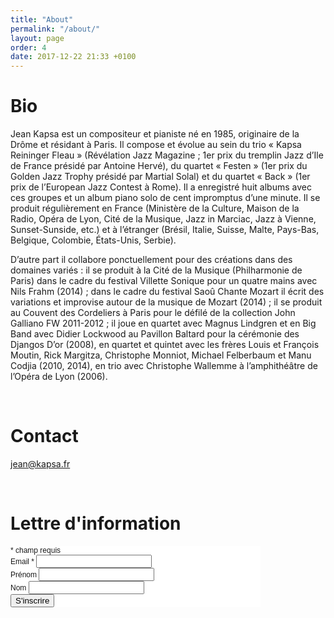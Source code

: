 ```yaml
---
title: "About"
permalink: "/about/"
layout: page
order: 4
date: 2017-12-22 21:33 +0100
---
```

# Bio #  
Jean Kapsa est un compositeur et pianiste né en 1985, originaire de la Drôme et résidant à Paris. Il compose et évolue au sein du trio « Kapsa Reininger Fleau » (Révélation Jazz Magazine ; 1er prix du tremplin Jazz d’Ile de France présidé par Antoine Hervé), du quartet « Festen » (1er prix du Golden Jazz Trophy présidé par Martial Solal) et du quartet « Back » (1er prix de l’European Jazz Contest à Rome). Il a enregistré huit albums avec ces groupes et un album piano solo de cent impromptus d’une minute. Il se produit régulièrement en France (Ministère de la Culture, Maison de la Radio, Opéra de Lyon, Cité de la Musique, Jazz in Marciac, Jazz à Vienne, Sunset-Sunside, etc.) et à l’étranger (Brésil, Italie, Suisse, Malte, Pays-Bas, Belgique, Colombie, États-Unis, Serbie).
 
D’autre part il collabore ponctuellement pour des créations dans des domaines variés : il se produit à la Cité de la Musique (Philharmonie de Paris) dans le cadre du festival Villette Sonique pour un quatre mains avec Nils Frahm (2014) ; dans le cadre du festival Saoû Chante Mozart il écrit des variations et improvise autour de la musique de Mozart (2014) ; il se produit au Couvent des Cordeliers à Paris pour le défilé de la collection John Galliano FW 2011-2012 ; il joue en quartet avec Magnus Lindgren et en Big Band avec Didier Lockwood au Pavillon Baltard pour la cérémonie des Djangos D’or (2008), en quartet et quintet avec les frères Louis et François Moutin, Rick Margitza, Christophe Monniot, Michael Felberbaum et Manu Codjia (2010, 2014), en trio avec Christophe Wallemme à l’amphithéâtre de l’Opéra de Lyon (2006).  

<br/>

# Contact #  
jean@kapsa.fr  

<br/>

# Lettre d'information #   
<!-- Begin MailChimp Signup Form -->
<link href="//cdn-images.mailchimp.com/embedcode/classic-10_7.css" rel="stylesheet" type="text/css">
<style type="text/css">
	#mc_embed_signup{background:#fff; clear:left; font:12px Helvetica,Arial,sans-serif; width: 400px; }
	/* Add your own MailChimp form style overrides in your site stylesheet or in this style block.
	   We recommend moving this block and the preceding CSS link to the HEAD of your HTML file. */
</style>
<div id="mc_embed_signup">
<form action="//jeankapsa.us4.list-manage.com/subscribe/post?u=14285185b12141809c2c42297&id=58243b9415" method="post" id="mc-embedded-subscribe-form" name="mc-embedded-subscribe-form" class="validate" target="_blank" novalidate>
    <div id="mc_embed_signup_scroll">
	
<div class="indicates-required"><span class="asterisk">*</span> champ requis</div>
<div class="mc-field-group">
	<label for="mce-EMAIL">Email  <span class="asterisk">*</span>
</label>
	<input type="email" value="" name="EMAIL" class="required email" id="mce-EMAIL">
</div>
<div class="mc-field-group">
	<label for="mce-FNAME">Prénom </label>
	<input type="text" value="" name="FNAME" class="" id="mce-FNAME">
</div>
<div class="mc-field-group">
	<label for="mce-LNAME">Nom </label>
	<input type="text" value="" name="LNAME" class="" id="mce-LNAME">
</div>
	<div id="mce-responses" class="clear">
		<div class="response" id="mce-error-response" style="display:none"></div>
		<div class="response" id="mce-success-response" style="display:none"></div>
	</div>    <!-- real people should not fill this in and expect good things - do not remove this or risk form bot signups-->
    <div style="position: absolute; left: -5000px;" aria-hidden="true"><input type="text" name="b_14285185b12141809c2c42297_58243b9415" tabindex="-1" value=""></div>
    <div class="clear"><input type="submit" value="S'inscrire" name="subscribe" id="mc-embedded-subscribe" class="button"></div>
    </div>
</form>
</div>

<!--End mc_embed_signup-->
